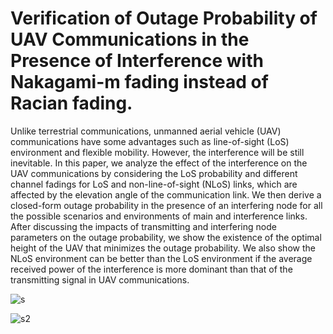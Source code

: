 # Verification of Outage Probability of UAV Communications in the Presence of Interference with Nakagami-m fading instead of Racian fading.

[link]: https://ieeexplore.ieee.org/document/8647521	"Outage Probability of UAV Communications in the Presence of Interference"

Unlike terrestrial communications, unmanned aerial vehicle (UAV) communications have some advantages such as line-of-sight (LoS) environment and flexible mobility. However, the interference will be still inevitable. In this paper, we analyze the effect of the interference on the UAV communications by considering the LoS probability and different channel fadings for LoS and non-line-of-sight (NLoS) links, which are affected by the elevation angle of the communication link. We then derive a closed-form outage probability in the presence of an interfering node for all the possible scenarios and environments of main and interference links. After discussing the impacts of transmitting and interfering node parameters on the outage probability, we show the existence of the optimal height of the UAV that minimizes the outage probability. We also show the NLoS environment can be better than the LoS environment if the average received power of the interference is more dominant than that of the transmitting signal in UAV communications.

![s](https://user-images.githubusercontent.com/71680670/194760326-9bc9a96e-a4f6-48f4-98fb-e3ac43f69870.png)

![s2](https://user-images.githubusercontent.com/71680670/194760376-1d728b3f-ed97-401a-a6c3-416c1a6cf9f6.png)
